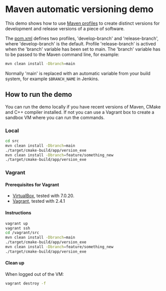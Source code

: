 # Maven automatic versioning demo

This demo shows how to use [Maven profiles](https://maven.apache.org/guides/introduction/introduction-to-profiles.html)
to create distinct versions for development and release versions of a piece of software.

The [pom.xml](src/pom.xml) defines two profiles, 'develop-branch' and 'release-branch', where 'develop-branch' is the default.
Profile 'release-branch' is actived when the 'branch' variable has been set to main.
The 'branch' variable has to be passed to the Maven command line, for example:

```bash
mvn clean install -Dbranch=main
```

Normally 'main' is replaced with an automatic variable from your build system, for example ```$BRANCH_NAME``` in Jenkins.

## How to run the demo

You can run the demo locally if you have recent versions of Maven, CMake and C++ compiler installed.
If not you can use a Vagrant box to create a sandbox VM where you can run the commands.

### Local

```bash
cd src
mvn clean install -Dbranch=main
./target/cmake-build/app/version_exe
mvn clean install -Dbranch=feature/something_new
./target/cmake-build/app/version_exe
```

### Vagrant

#### Prerequisites for Vagrant

- [VirtualBox](https://www.virtualbox.org/), tested with 7.0.20.
- [Vagrant](https://www.vagrantup.com/), tested with 2.4.1

#### Instructions

```bash
vagrant up
vagrant ssh
cd /vagrant/src
mvn clean install -Dbranch=main
./target/cmake-build/app/version_exe
mvn clean install -Dbranch=feature/something_new
./target/cmake-build/app/version_exe
```

#### Clean up

When logged out of the VM:

```bash
vagrant destroy -f
```
